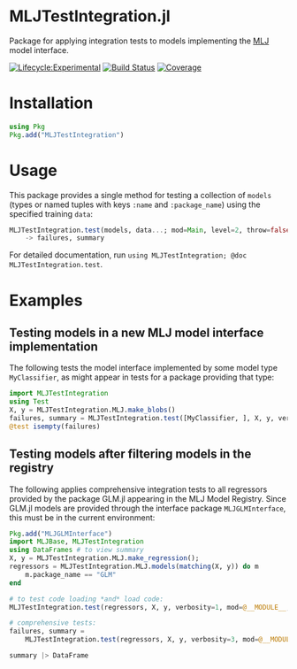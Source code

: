 # MLJTestIntegration.jl

Package for applying integration tests to models implementing the
[MLJ](https://alan-turing-institute.github.io/MLJ.jl/dev/) model
interface.

[![Lifecycle:Experimental](https://img.shields.io/badge/Lifecycle-Experimental-339999)](https://github.com/bcgov/repomountie/blob/master/doc/lifecycle-badges.md) [![Build Status](https://github.com/JuliaAI/MLJTestIntegration.jl/workflows/CI/badge.svg)](https://github.com/JuliaAI/MLJTestIntegration.jl/actions) [![Coverage](https://codecov.io/gh/JuliaAI/MLJTestIntegration.jl/branch/master/graph/badge.svg)](https://codecov.io/github/JuliaAI/MLJTestIntegration.jl?branch=master) 

# Installation

```julia
using Pkg
Pkg.add("MLJTestIntegration")
```

# Usage

This package provides a single method for testing a collection of
`models` (types or named tuples with keys `:name` and `:package_name`)
using the specified training `data`:

```julia
MLJTestIntegration.test(models, data...; mod=Main, level=2, throw=false, verbosity=1) 
    -> failures, summary
```

For detailed documentation, run `using MLJTestIntegration; @doc MLJTestIntegration.test`.


# Examples

## Testing models in a new MLJ model interface implementation

The following tests the model interface implemented by some model type
`MyClassifier`, as might appear in tests for a package providing that
type:

```julia
import MLJTestIntegration
using Test
X, y = MLJTestIntegration.MLJ.make_blobs()
failures, summary = MLJTestIntegration.test([MyClassifier, ], X, y, verbosity=1, mod=@__MODULE__)
@test isempty(failures)
```

## Testing models after filtering models in the registry

The following applies comprehensive integration tests to all
regressors provided by the package GLM.jl appearing in the MLJ Model
Registry. Since GLM.jl models are provided through the interface
package `MLJGLMInterface`, this must be in the current environment:

```julia
Pkg.add("MLJGLMInterface")
import MLJBase, MLJTestIntegration
using DataFrames # to view summary
X, y = MLJTestIntegration.MLJ.make_regression();
regressors = MLJTestIntegration.MLJ.models(matching(X, y)) do m
    m.package_name == "GLM"
end

# to test code loading *and* load code:
MLJTestIntegration.test(regressors, X, y, verbosity=1, mod=@__MODULE__, level=1)

# comprehensive tests:
failures, summary =
    MLJTestIntegration.test(regressors, X, y, verbosity=3, mod=@__MODULE__, level=1)

summary |> DataFrame
```
